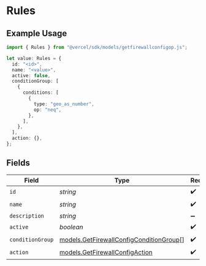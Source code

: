# Rules

## Example Usage

```typescript
import { Rules } from "@vercel/sdk/models/getfirewallconfigop.js";

let value: Rules = {
  id: "<id>",
  name: "<value>",
  active: false,
  conditionGroup: [
    {
      conditions: [
        {
          type: "geo_as_number",
          op: "neq",
        },
      ],
    },
  ],
  action: {},
};
```

## Fields

| Field                                                                                    | Type                                                                                     | Required                                                                                 | Description                                                                              |
| ---------------------------------------------------------------------------------------- | ---------------------------------------------------------------------------------------- | ---------------------------------------------------------------------------------------- | ---------------------------------------------------------------------------------------- |
| `id`                                                                                     | *string*                                                                                 | :heavy_check_mark:                                                                       | N/A                                                                                      |
| `name`                                                                                   | *string*                                                                                 | :heavy_check_mark:                                                                       | N/A                                                                                      |
| `description`                                                                            | *string*                                                                                 | :heavy_minus_sign:                                                                       | N/A                                                                                      |
| `active`                                                                                 | *boolean*                                                                                | :heavy_check_mark:                                                                       | N/A                                                                                      |
| `conditionGroup`                                                                         | [models.GetFirewallConfigConditionGroup](../models/getfirewallconfigconditiongroup.md)[] | :heavy_check_mark:                                                                       | N/A                                                                                      |
| `action`                                                                                 | [models.GetFirewallConfigAction](../models/getfirewallconfigaction.md)                   | :heavy_check_mark:                                                                       | N/A                                                                                      |